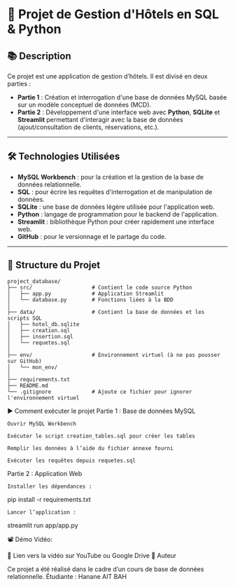 # 🏨 Projet de Gestion d'Hôtels en SQL & Python

## 📚 Description

Ce projet est une application de gestion d’hôtels. Il est divisé en deux parties :

- **Partie 1** : Création et interrogation d'une base de données MySQL basée sur un modèle conceptuel de données (MCD).
- **Partie 2** : Développement d'une interface web avec **Python**, **SQLite** et **Streamlit** permettant d'interagir avec la base de données (ajout/consultation de clients, réservations, etc.).

---

## 🛠 Technologies Utilisées

- **MySQL Workbench** : pour la création et la gestion de la base de données relationnelle.
- **SQL** : pour écrire les requêtes d'interrogation et de manipulation de données.
- **SQLite** : une base de données légère utilisée pour l'application web.
- **Python** : langage de programmation pour le backend de l'application.
- **Streamlit** : bibliothèque Python pour créer rapidement une interface web.
- **GitHub** : pour le versionnage et le partage du code.

---

## 📁 Structure du Projet

```plaintext
project_database/
├── src/                   # Contient le code source Python
│   ├── app.py             # Application Streamlit
│   └── database.py        # Fonctions liées à la BDD
│
├── data/                  # Contient la base de données et les scripts SQL
│   ├── hotel_db.sqlite
│   ├── creation.sql
│   ├── insertion.sql
│   └── requetes.sql
│
├── env/                   # Environnement virtuel (à ne pas pousser sur GitHub)
│   └── mon_env/
│
├── requirements.txt
├── README.md
└── .gitignore             # Ajoute ce fichier pour ignorer l'environnement virtuel

```
▶️ Comment exécuter le projet
Partie 1 : Base de données MySQL

    Ouvrir MySQL Workbench

    Exécuter le script creation_tables.sql pour créer les tables

    Remplir les données à l’aide du fichier annexe fourni

    Exécuter les requêtes depuis requetes.sql

Partie 2 : Application Web

    Installer les dépendances :

pip install -r requirements.txt

    Lancer l’application :

streamlit run app/app.py

📽 Démo Vidéo:

🔗 Lien vers la vidéo sur YouTube ou Google Drive
📌 Auteur

Ce projet a été réalisé dans le cadre d’un cours de base de données relationnelle.
Étudiante : Hanane AIT BAH










